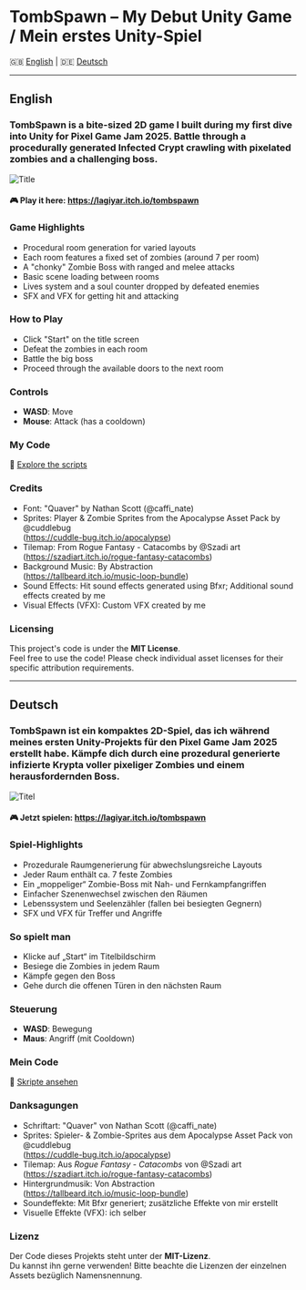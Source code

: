 # TombSpawn – My Debut Unity Game / Mein erstes Unity-Spiel

🇬🇧 [English](#english) | 🇩🇪 [Deutsch](#deutsch)

---

## English

### TombSpawn is a bite-sized 2D game I built during my first dive into Unity for Pixel Game Jam 2025. Battle through a procedurally generated Infected Crypt crawling with pixelated zombies and a challenging boss.

![Title](https://github.com/user-attachments/assets/fae6955f-1bbe-48ad-8097-5229935afca2)

#### 🎮 Play it here: https://lagiyar.itch.io/tombspawn

### Game Highlights

- Procedural room generation for varied layouts  
- Each room features a fixed set of zombies (around 7 per room)  
- A "chonky" Zombie Boss with ranged and melee attacks  
- Basic scene loading between rooms  
- Lives system and a soul counter dropped by defeated enemies  
- SFX and VFX for getting hit and attacking  

### How to Play

- Click "Start" on the title screen  
- Defeat the zombies in each room  
- Battle the big boss  
- Proceed through the available doors to the next room  

### Controls

- **WASD**: Move  
- **Mouse**: Attack (has a cooldown)  

### My Code 
🔗 [Explore the scripts](https://github.com/Lagiyar/TombSpawn/tree/main/Assets/Scripts)

### Credits

- Font: "Quaver" by Nathan Scott (@caffi_nate)  
- Sprites: Player & Zombie Sprites from the Apocalypse Asset Pack by @cuddlebug  
  (https://cuddle-bug.itch.io/apocalypse)  
- Tilemap: From Rogue Fantasy - Catacombs by @Szadi art  
  (https://szadiart.itch.io/rogue-fantasy-catacombs)  
- Background Music: By Abstraction  
  (https://tallbeard.itch.io/music-loop-bundle)  
- Sound Effects: Hit sound effects generated using Bfxr; Additional sound effects created by me  
- Visual Effects (VFX): Custom VFX created by me  

### Licensing

This project's code is under the **MIT License**.  
Feel free to use the code! Please check individual asset licenses for their specific attribution requirements.

---

## Deutsch

### TombSpawn ist ein kompaktes 2D-Spiel, das ich während meines ersten Unity-Projekts für den Pixel Game Jam 2025 erstellt habe. Kämpfe dich durch eine prozedural generierte infizierte Krypta voller pixeliger Zombies und einem herausfordernden Boss.

![Titel](https://github.com/user-attachments/assets/fae6955f-1bbe-48ad-8097-5229935afca2)

#### 🎮 Jetzt spielen: https://lagiyar.itch.io/tombspawn

### Spiel-Highlights

- Prozedurale Raumgenerierung für abwechslungsreiche Layouts  
- Jeder Raum enthält ca. 7 feste Zombies  
- Ein „moppeliger“ Zombie-Boss mit Nah- und Fernkampfangriffen  
- Einfacher Szenenwechsel zwischen den Räumen  
- Lebenssystem und Seelenzähler (fallen bei besiegten Gegnern)  
- SFX und VFX für Treffer und Angriffe  

### So spielt man

- Klicke auf „Start“ im Titelbildschirm  
- Besiege die Zombies in jedem Raum  
- Kämpfe gegen den Boss  
- Gehe durch die offenen Türen in den nächsten Raum  

### Steuerung

- **WASD**: Bewegung  
- **Maus**: Angriff (mit Cooldown)  

### Mein Code
🔗 [Skripte ansehen](https://github.com/Lagiyar/TombSpawn/tree/main/Assets/Scripts)

### Danksagungen

- Schriftart: "Quaver" von Nathan Scott (@caffi_nate)  
- Sprites: Spieler- & Zombie-Sprites aus dem Apocalypse Asset Pack von @cuddlebug  
  (https://cuddle-bug.itch.io/apocalypse)  
- Tilemap: Aus *Rogue Fantasy - Catacombs* von @Szadi art  
  (https://szadiart.itch.io/rogue-fantasy-catacombs)  
- Hintergrundmusik: Von Abstraction  
  (https://tallbeard.itch.io/music-loop-bundle)  
- Soundeffekte: Mit Bfxr generiert; zusätzliche Effekte von mir erstellt  
- Visuelle Effekte (VFX): ich selber 

### Lizenz

Der Code dieses Projekts steht unter der **MIT-Lizenz**.  
Du kannst ihn gerne verwenden! Bitte beachte die Lizenzen der einzelnen Assets bezüglich Namensnennung.

